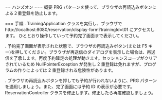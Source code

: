 == ハンズオン
=== 概要
PRG パターンを使って、ブラウザの再読込みボタンによる２重登録を防止します。

=== 手順
. TrainingApplication クラスを実行し、ブラウザで http://localhost:8080/reservation/display-form?trainingId=t01 にアクセスします。 ひととおり操作していって予約完了画面まで表示してください。

. 予約完了画面が表示された状態で、ブラウザの再読込みボタン(または F5 キー)を押してください。ブラウザが再送信のダイアログを表示した場合は、再送信を了承します。再度予約確定の処理が動きます。セッションスコープがクリアされているため NullPointerException が発生し 2 重登録は免れますが、プログラムの作りによっては 2 重登録される危険性があります。

. ブラウザの再読込みボタンを押しても予約が行われないように、PRG パターンを適用しましょう。また、完了画面には予約 ID の表示が必要です。ReservationController クラスを修正します。修正したら再度確認しましょう。
